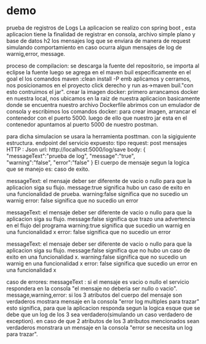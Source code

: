 # demo
prueba de registros de Logs
La aplicacion se realizo con spring boot , esta aplicacion tiene la finalidad de registrar en consola, archivo simple plano y 
base de datos h2 los mensajes log  que se enviara de manera de request simulando comportamiento en caso ocurra algun mensajes de log de  warnig,error, message.

proceso de compilacion:
se descarga la fuente del repositorio, se importa al eclipse la fuente luego
se agrega en el maven buil especificamente en el goal el los comandos maven :clean install -P emb aplicamos y cerramos,
nos posicionamos en el proyecto click derecho y run as->maven buil."con esto contruimos el jar".
crear la imagen docker:
primero arrancamos docker en nuestra local,
nos ubicamos en la raiz de nuestra aplicacion basicamente donde se encuentra nuestro archivo Dockerfile abrimos con un emulador de consola
y escribimos los comandos docker:
para crear imagen, arrancar el contenedor con el puerto 5000.
luego de ello que nuestro jar esta en el contenedor apuntamos al puerto 5000 de nuestro postman.

para dicha simulacion se usara la herramienta posttman.
con la sigiguiente estructura.
endpoint del servicio expuesto:
tipo request:  post
mensajes HTTP : Json
 url:  http://localhost:5000/log/save
 body:
 {
	 "messageText":"prueba de log",
	 "message":"true",	
	 "warning":"false",
	 "error":"false"
}
 El cuerpo de mensaje segun la logica que se manejo es:
 caso de exito.
 
 messageText: el mensaje deber ser diferente de vacio o nullo para que la aplicacion siga su flujo.
 message:true significa hubo un caso de exito en una funcionalidad de prueba.
 warning:false significa que  no sucedio un warnig
 error: false   significa que no sucedio un error
 
  messageText: el mensaje deber ser diferente de vacio o nullo para que la aplicacion siga su flujo.
 message:false significa que trazo una advertencia en el flujo del programa
 warning:true significa que  sucedio un warnig en una funcionalidad x
 error: false   significa que no sucedio un error
 
  messageText: el mensaje deber ser diferente de vacio o nullo para que la aplicacion siga su flujo.
 message:false  significa que no hubo un caso de exito en una funcionalidad x.
 warning:false significa que no sucedio un warnig en una funcionalidad x
 error: false   significa que  sucedio un error en una funcionalidad x
 
 caso de errores:
 messageText : si el mensaje es vacio o nullo el servicio respondera en la consola "el mensaje no deberia ser nullo o vacio".
 message,warning,error: si los 3 atributos del cuerpo del mensaje son verdaderos mostrara mensaje en la consola "error log multiples para trazar" esto significa, para que la aplicacion responda segun la logica esque que se debe que un log de los 3 sea verdadero(simulando un caso verdadero de exception).
 en caso de que 2 atributos  de los 3 atributos mencionados  sean verdaderos monstrara un mensaje en la consola  "error se necesita un log para trazar".
 
 
